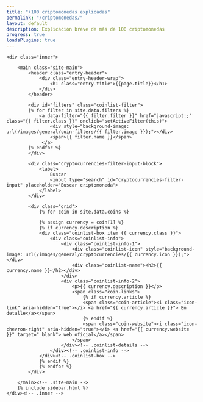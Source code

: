 ```yaml
---
title: "+100 criptomonedas explicadas"
permalink: "/criptomonedas/"
layout: default
description: Explicación breve de más de 100 criptomonedas
progress: true
loadsPlugins: true
---
```


<div class="site-content">

    <div class="inner">

        <main class="site-main">
			<header class="entry-header">
		    	<div class="entry-header-wrap">  
		        	<h1 class="entry-title">{{page.title}}</h1>
			    </div>
			</header>

            <div id="filters" class="coinlist-filter">
            {% for filter in site.data.filters %}
                <a data-filter="{{ filter.filter }}" href="javascript:;" class="{{ filter.class }}" onclick="setActiveFilter(this)">
                    <div style="background-image: url(/images/general/coin-filters/{{ filter.image }});"></div>
                    <span>{{ filter.name }}</span>
                 </a>
            {% endfor %}
            </div>

            <div class="cryptocurrencies-filter-input-block">
		        <label>
		            Buscar
		            <input type="search" id="cryptocurrencies-filter-input" placeholder="Buscar criptomoneda">
		        </label>
		    </div>

			<div class="grid">
				{% for coin in site.data.coins %}
				
				{% assign currency = coin[1] %}
				{% if currency.description %}
				<div class="coinlist-box item {{ currency.class }}">
				    <div class="coinlist-info">
						<div class="coinlist-info-1">
							<div class="coinlist-icon" style="background-image: url(/images/general/cryptocurrencies/{{ currency.icon }});"></div>
							<div class="coinlist-name"><h2>{{ currency.name }}</h2></div>
						</div>
						<div class="coinlist-info-2">
				            <p>{{ currency.description }}</p>
				            <span class="coin-links">
								{% if currency.article %}
					            <span class="coin-article"><i class="icon-link" aria-hidden="true"></i> <a href="{{ currency.article }}"> En detalle</a></span>
								{% endif %}
								<span class="coin-website"><i class="icon-chevron-right" aria-hidden="true"></i> <a href="{{ currency.website }}" target="_blank"> web oficial</a></span>
							</span>
				        </div><!-- .coinlist-details -->
				    </div><!-- .coinlist-info -->
				</div><!-- .coinlist-box -->
				{% endif %}
				{% endfor %}
			</div>

		</main><!-- .site-main -->
        {% include sidebar.html %}
    </div><!-- .inner -->
</div><!-- .site-content -->

<script src="{{ site.baseurl }}/js/plugins.js?{{site.time | date: '%s%N'}}"></script>
<script src="https://unpkg.com/isotope-layout@3/dist/isotope.pkgd.min.js"></script>
<script src="{{ site.baseurl }}/js/filters.js?{{site.time | date: '%s%N'}}"></script>
